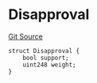 # Disapproval
[Git Source](https://github.com/llama-community/vertex-v1/blob/83b309a51fc2f6da39eb1375052e39a13b1b0915/src/utils/Structs.sol)


```solidity
struct Disapproval {
    bool support;
    uint248 weight;
}
```

